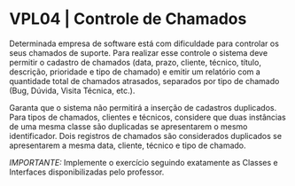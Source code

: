 # VPL04 | Controle de Chamados

Determinada empresa de software está com dificuldade para controlar os seus chamados de suporte. Para realizar esse controle o sistema deve permitir o cadastro de chamados (data, prazo, cliente, técnico, título, descrição, prioridade e tipo de chamado) e emitir um relatório com a quantidade total de chamados atrasados, separados por tipo de chamado (Bug, Dúvida, Visita Técnica, etc.).

Garanta que o sistema não permitirá a inserção de cadastros duplicados. Para tipos de chamados, clientes e técnicos, considere que duas instâncias de uma mesma classe são duplicadas se apresentarem o mesmo identificador. Dois registros de chamados são considerados duplicados se apresentarem a mesma data, cliente, técnico e tipo de chamado.

*IMPORTANTE:* Implemente o exercício seguindo exatamente as Classes e Interfaces disponibilizadas pelo professor.